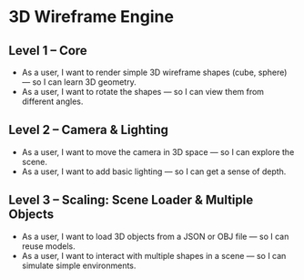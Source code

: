 # 3D Wireframe Engine

## Level 1 – Core
- As a user, I want to render simple 3D wireframe shapes (cube, sphere) — so I can learn 3D geometry.
- As a user, I want to rotate the shapes — so I can view them from different angles.

## Level 2 – Camera & Lighting
- As a user, I want to move the camera in 3D space — so I can explore the scene.
- As a user, I want to add basic lighting — so I can get a sense of depth.

## Level 3 – Scaling: Scene Loader & Multiple Objects
- As a user, I want to load 3D objects from a JSON or OBJ file — so I can reuse models.
- As a user, I want to interact with multiple shapes in a scene — so I can simulate simple environments.
